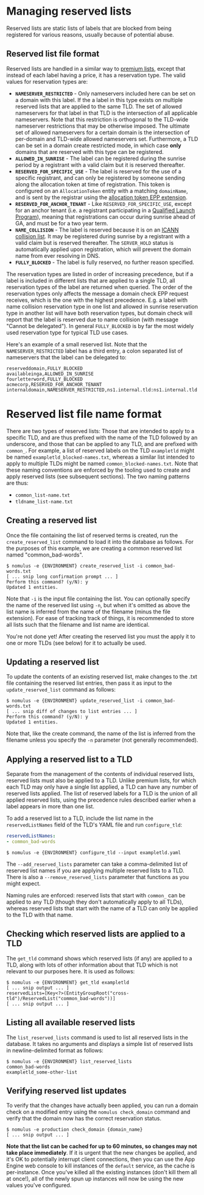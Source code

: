 # Managing reserved lists

Reserved lists are static lists of labels that are blocked from being registered
for various reasons, usually because of potential abuse.

## Reserved list file format

Reserved lists are handled in a similar way to [premium
lists](./premium-list-management.md), except that instead of each label having
a price, it has a reservation type. The valid values for reservation types are:

*   **`NAMESERVER_RESTRICTED`** - Only nameservers included here can be set on a
    domain with this label. If the a label in this type exists on multiple
    reserved lists that are applied to the same TLD. The set of allowed
    nameservers for that label in that TLD is the intersection of all applicable
    nameservers. Note that this restriction is orthogonal to the TLD-wide
    nameserver restrictions that may be otherwise imposed. The ultimate set of
    allowed nameservers for a certain domain is the intersection of per-domain
    and TLD-wide allowed nameservers set. Furthermore, a TLD can be set in a
    domain create restricted mode, in which case **only** domains that are
    reserved with this type can be registered.
*   **`ALLOWED_IN_SUNRISE`** - The label can be registered during the sunrise
    period by a registrant with a valid claim but it is reserved thereafter.
*   **`RESERVED_FOR_SPECIFIC_USE`** - The label is reserved for the use of a
    specific registrant, and can only be registered by someone sending along the
    allocation token at time of registration. This token is configured on an
    `AllocationToken` entity with a matching `domainName`, and is sent by the
    registrar using the [allocation token EPP
    extension](https://tools.ietf.org/id/draft-ietf-regext-allocation-token-07.html).
*   **`RESERVED_FOR_ANCHOR_TENANT`** - Like `RESERVED_FOR_SPECIFIC_USE`, except
    for an anchor tenant (i.e. a registrant participating in a [Qualified Launch
    Program](https://newgtlds.icann.org/en/announcements-and-media/announcement-10apr14-en)),
    meaning that registrations can occur during sunrise ahead of GA, and must be
    for a two year term.
*   **`NAME_COLLISION`** - The label is reserved because it is on an [ICANN
    collision
    list](https://www.icann.org/resources/pages/name-collision-2013-12-06-en).
    It may be registered during sunrise by a registrant with a valid claim but
    is reserved thereafter. The `SERVER_HOLD` status is automatically applied
    upon registration, which will prevent the domain name from ever resolving in
    DNS.
*   **`FULLY_BLOCKED`** - The label is fully reserved, no further reason
    specified.

The reservation types are listed in order of increasing precedence, but if a
label is included in different lists that are applied to a single TLD, all
reservation types of the label are returned when queried. The order of the
reservation types only affects the message a domain check EPP request receives,
which is the one with the highest precedence. E.g. a label with name collision
reservation type in one list and allowed in sunrise reservation type in another
list will have both reservation types, but domain check will report that the
label is reserved due to name collision (with message "Cannot be delegated"). In
general `FULLY_BLOCKED` is by far the most widely used reservation type for
typical TLD use cases.

Here's an example of a small reserved list. Note that the
`NAMESERVER_RESTRICTED` label has a third entry, a colon separated list of
nameservers that the label can be delegated to:

```
reserveddomain,FULLY_BLOCKED
availableinga,ALLOWED_IN_SUNRISE
fourletterword,FULLY_BLOCKED
acmecorp,RESERVED_FOR_ANCHOR_TENANT
internaldomain,NAMESERVER_RESTRICTED,ns1.internal.tld:ns1.internal.tld
```

# Reserved list file name format

There are two types of reserved lists: Those that are intended to apply to a
specific TLD, and are thus prefixed with the name of the TLD followed by an
underscore, and those that can be applied to any TLD, and are prefixed with
`common_`. For example, a list of reserved labels on the TLD `exampletld` might
be named `exampletld_blocked-names.txt`, whereas a similar list intended to
apply to multiple TLDs might be named `common_blocked-names.txt`. Note that
these naming conventions are enforced by the tooling used to create and apply
reserved lists (see subsequent sections). The two naming patterns are thus:

*   `common_list-name.txt`
*   `tldname_list-name.txt`

## Creating a reserved list

Once the file containing the list of reserved terms is created, run the
`create_reserved_list` command to load it into the database as follows. For the
purposes of this example, we are creating a common reserved list named
"common_bad-words".

```shell
$ nomulus -e {ENVIRONMENT} create_reserved_list -i common_bad-words.txt
[ ... snip long confirmation prompt ... ]
Perform this command? (y/N): y
Updated 1 entities.
```

Note that `-i` is the input file containing the list. You can optionally specify
the name of the reserved list using `-n`, but when it's omitted as above the
list name is inferred from the name of the filename (minus the file extension).
For ease of tracking track of things, it is recommended to store all lists such
that the filename and list name are identical.

You're not done yet! After creating the reserved list you must the apply it to
one or more TLDs (see below) for it to actually be used.

## Updating a reserved list

To update the contents of an existing reserved list, make changes to the .txt
file containing the reserved list entries, then pass it as input to the
`update_reserved_list` command as follows:

```shell
$ nomulus -e {ENVIRONMENT} update_reserved_list -i common_bad-words.txt
[ ... snip diff of changes to list entries ... ]
Perform this command? (y/N): y
Updated 1 entities.
```

Note that, like the create command, the name of the list is inferred from the
filename unless you specify the `-n` parameter (not generally recommended).

## Applying a reserved list to a TLD

Separate from the management of the contents of individual reserved lists,
reserved lists must also be applied to a TLD. Unlike premium lists, for which
each TLD may only have a single list applied, a TLD can have any number of
reserved lists applied. The list of reserved labels for a TLD is the union of
all applied reserved lists, using the precedence rules described earlier when a
label appears in more than one list.

To add a reserved list to a TLD, include the list name in the
`reservedListNames` field of the TLD's YAML file and run `configure_tld`:

```yaml
reservedListNames:
- common_bad-words
```

```shell
$ nomulus -e {ENVIRONMENT} configure_tld --input exampletld.yaml
```

The `--add_reserved_lists` parameter can take a comma-delimited list of reserved
list names if you are applying multiple reserved lists to a TLD. There is also a
`--remove_reserved_lists` parameter that functions as you might expect.

Naming rules are enforced: reserved lists that start with `common_` can be
applied to any TLD (though they don't automatically apply to all TLDs), whereas
reserved lists that start with the name of a TLD can only be applied to the TLD
with that name.

## Checking which reserved lists are applied to a TLD

The `get_tld` command shows which reserved lists (if any) are applied to a TLD,
along with lots of other information about that TLD which is not relevant to our
purposes here. It is used as follows:

```shell
$ nomulus -e {ENVIRONMENT} get_tld exampletld
[ ... snip output ... ]
reservedLists=[Key<?>(EntityGroupRoot("cross-tld")/ReservedList("common_bad-words"))]
[ ... snip output ... ]
```

## Listing all available reserved lists

The `list_reserved_lists` command is used to list all reserved lists in the
database. It takes no arguments and displays a simple list of reserved lists in
newline-delimited format as follows:

```shell
$ nomulus -e {ENVIRONMENT} list_reserved_lists
common_bad-words
exampletld_some-other-list
```

## Verifying reserved list updates

To verify that the changes have actually been applied, you can run a domain
check on a modified entry using the `nomulus check_domain` command and verify
that the domain now has the correct reservation status.

```shell
$ nomulus -e production check_domain {domain_name}
[ ... snip output ... ]
```

 **Note that the list can be cached for up to 60 minutes, so changes may not
take place immediately**. If it is urgent that the new changes be applied, and
it's OK to potentially interrupt client connections, then you can use the App
Engine web console to kill instances of the `default` service, as the cache is
per-instance. Once you've killed all the existing instances (don't kill them all
at once!), all of the newly spun up instances will now be using the new values
you've configured.
